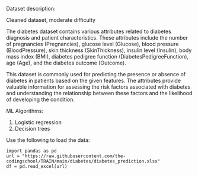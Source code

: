 Dataset description:

Cleaned dataset, moderate difficulty

The diabetes dataset contains various attributes related to diabetes diagnosis and patient characteristics. These attributes include the number of pregnancies (Pregnancies), glucose level (Glucose), blood pressure (BloodPressure), skin thickness (SkinThickness), insulin level (Insulin), body mass index (BMI), diabetes pedigree function (DiabetesPedigreeFunction), age (Age), and the diabetes outcome (Outcome).

This dataset is commonly used for predicting the presence or absence of diabetes in patients based on the given features. The attributes provide valuable information for assessing the risk factors associated with diabetes and understanding the relationship between these factors and the likelihood of developing the condition.

ML Algorithms:
1. Logistic regression
2. Decision trees


Use the following to load the data:
```
import pandas as pd
url = "https://raw.githubusercontent.com/the-codingschool/TRAIN/main/diabetes/diabetes_prediction.xlsx"
df = pd.read_excel(url)
```

